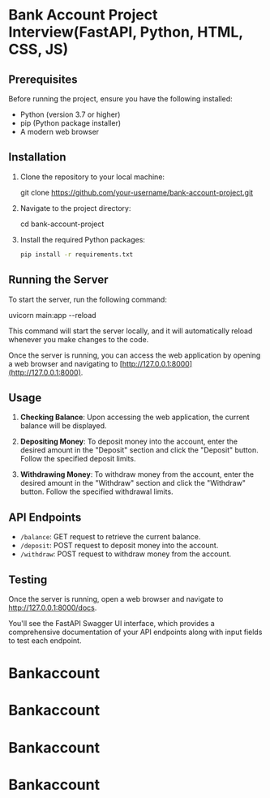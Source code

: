 # Bank Account Project Interview(FastAPI, Python, HTML, CSS, JS)

## Prerequisites

Before running the project, ensure you have the following installed:

- Python (version 3.7 or higher)
- pip (Python package installer)
- A modern web browser

## Installation

1. Clone the repository to your local machine:

   
   git clone https://github.com/your-username/bank-account-project.git
  

2. Navigate to the project directory:

  
   cd bank-account-project
   

3. Install the required Python packages:

   ```bash
   pip install -r requirements.txt
   

## Running the Server

To start the server, run the following command:


uvicorn main:app --reload


This command will start the server locally, and it will automatically reload whenever you make changes to the code.

Once the server is running, you can access the web application by opening a web browser and navigating to [http://127.0.0.1:8000](http://127.0.0.1:8000).

## Usage

1. **Checking Balance**: Upon accessing the web application, the current balance will be displayed.

2. **Depositing Money**: To deposit money into the account, enter the desired amount in the "Deposit" section and click the "Deposit" button. Follow the specified deposit limits.

3. **Withdrawing Money**: To withdraw money from the account, enter the desired amount in the "Withdraw" section and click the "Withdraw" button. Follow the specified withdrawal limits.

## API Endpoints

- `/balance`: GET request to retrieve the current balance.
- `/deposit`: POST request to deposit money into the account.
- `/withdraw`: POST request to withdraw money from the account.

## Testing

Once the server is running, open a web browser and navigate to http://127.0.0.1:8000/docs.

You'll see the FastAPI Swagger UI interface, which provides a comprehensive documentation of your API endpoints along with input fields to test each endpoint.
# Bankaccount
# Bankaccount
# Bankaccount
# Bankaccount
